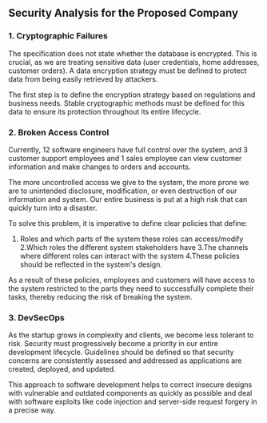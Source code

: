 ## Security Analysis for the Proposed Company

### 1. Cryptographic Failures

The specification does not state whether the database is encrypted. This is crucial, as we are treating sensitive data (user credentials, home addresses, customer orders). A data encryption strategy must be defined to protect data from being easily retrieved by attackers.

The first step is to define the encryption strategy based on regulations and business needs. Stable cryptographic methods must be defined for this data to ensure its protection throughout its entire lifecycle.

### 2. Broken Access Control
Currently, 12 software engineers have full control over the system, and 3 customer support employees and 1 sales employee can view customer information and make changes to orders and accounts.

The more uncontrolled access we give to the system, the more prone we are to unintended disclosure, modification, or even destruction of our information and system. Our entire business is put at a high risk that can quickly turn into a disaster.

To solve this problem, it is imperative to define clear policies that define:

 1. Roles and which parts of the system these roles can access/modify
 2.Which roles the different system stakeholders have
 3.The channels where different roles can interact with the system
 4.These policies should be reflected in the system's design.

As a result of these policies, employees and customers will have access to the system restricted to the parts they need to successfully complete their tasks, thereby reducing the risk of breaking the system.

### 3. DevSecOps

As the startup grows in complexity and clients, we become less tolerant to risk. Security must progressively become a priority in our entire development lifecycle. Guidelines should be defined so that security concerns are consistently assessed and addressed as applications are created, deployed, and updated.

This approach to software development helps to correct insecure designs with vulnerable and outdated components as quickly as possible and deal with software exploits like code injection and server-side request forgery in a precise way.